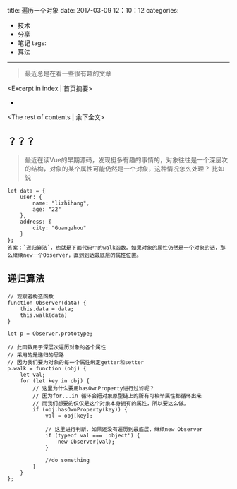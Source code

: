 title: 遍历一个对象
date: 2017-03-09 12：10：12
categories:
- 技术
- 分享
- 笔记
tags:
- 算法
---



> 最近总是在看一些很有趣的文章



<Excerpt in index | 首页摘要> 
+ <!-- more -->
<The rest of contents | 余下全文>


## ？？？
> 最近在读Vue的早期源码，发现挺多有趣的事情的，对象往往是一个深层次的结构，对象的某个属性可能仍然是一个对象，这种情况怎么处理？
比如说

```
let data = {
    user: {
        name: "lizhihang",
        age: "22"
    },
    address: {
        city: "Guangzhou"
    }
};
答案：`递归算法`，也就是下面代码中的walk函数。如果对象的属性仍然是一个对象的话，那么继续new一个Observer，直到到达最底层的属性位置。

```

## 递归算法
```
// 观察者构造函数
function Observer(data) {
    this.data = data;
    this.walk(data)
}

let p = Observer.prototype;

// 此函数用于深层次遍历对象的各个属性
// 采用的是递归的思路
// 因为我们要为对象的每一个属性绑定getter和setter
p.walk = function (obj) {
    let val;
    for (let key in obj) {
        // 这里为什么要用hasOwnProperty进行过滤呢？
        // 因为for...in 循环会把对象原型链上的所有可枚举属性都循环出来
        // 而我们想要的仅仅是这个对象本身拥有的属性，所以要这么做。
        if (obj.hasOwnProperty(key)) {
            val = obj[key];

            // 这里进行判断，如果还没有遍历到最底层，继续new Observer
            if (typeof val === 'object') {
                new Observer(val);
            }

            //do something
        }
    }
};
```


